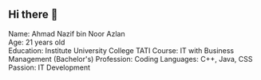 ## Hi there 👋
Name: Ahmad Nazif bin Noor Azlan<br>
Age: 21 years old<br>
Education: Institute University College TATI
Course: IT with Business Management (Bachelor's)
Profession: Coding
Languages: C++, Java, CSS
Passion: IT Development
